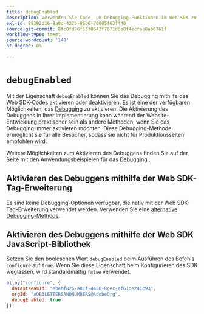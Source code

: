 ```yaml
---
title: debugEnabled
description: Verwenden Sie Code, um Debugging-Funktionen im Web SDK zu aktivieren.
exl-id: 89392d16-9a0d-427b-86b6-70005f63f440
source-git-commit: 8fc0fd96f13f0642f7671d0e0f4ecfae8ab6761f
workflow-type: tm+mt
source-wordcount: '140'
ht-degree: 0%

---
```


# `debugEnabled`

Mit der Eigenschaft `debugEnabled` können Sie das Debugging mithilfe des Web SDK-Codes aktivieren oder deaktivieren. Es ist eine der verfügbaren Möglichkeiten, das [Debugging](../../use-cases/debugging.md) zu aktivieren. Die Aktivierung des Debuggens in Ihrer Implementierung kann während der Website-Entwicklung praktischer sein als andere Methoden, wenn Sie das Debugging immer aktivieren möchten. Diese Debugging-Methode ermöglicht sie für alle Besucher, sodass sie nicht für Produktionsseiten empfohlen wird.

Weitere Möglichkeiten zum Aktivieren des Debuggens finden Sie auf der Seite mit den Anwendungsbeispielen für das [Debugging](../../use-cases/debugging.md) .

## Aktivieren des Debuggens mithilfe der Web SDK-Tag-Erweiterung

Es sind keine Debugging-Optionen verfügbar, die nativ mit der Web SDK-Tag-Erweiterung verwendet werden. Verwenden Sie eine [alternative Debugging-Methode](../../use-cases/debugging.md).

## Aktivieren des Debuggens mithilfe der Web SDK JavaScript-Bibliothek

Setzen Sie den booleschen Wert `debugEnabled` beim Ausführen des Befehls `configure` auf `true`. Wenn Sie diese Eigenschaft beim Konfigurieren des SDK weglassen, wird standardmäßig `false` verwendet.

```js
alloy("configure", {
  datastreamId: "ebebf826-a01f-4458-8cec-ef61de241c93",
  orgId: "ADB3LETTERSANDNUMBERS@AdobeOrg",
  debugEnabled: true
});
```
